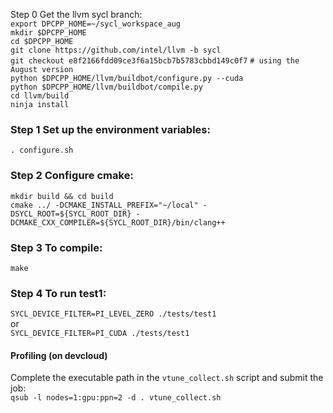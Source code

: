 Step 0 Get the llvm sycl branch:   
`export DPCPP_HOME=~/sycl_workspace_aug`   
`mkdir $DPCPP_HOME`   
`cd $DPCPP_HOME`   
`git clone https://github.com/intel/llvm -b sycl`   
`git checkout e8f2166fdd09ce3f6a15bcb7b5783cbbd149c0f7`  `# using the August version`  
`python $DPCPP_HOME/llvm/buildbot/configure.py --cuda`   
`python $DPCPP_HOME/llvm/buildbot/compile.py`     
`cd llvm/build`     
`ninja install`
   
### Step 1 Set up the environment variables:     
`. configure.sh`    
   
### Step 2 Configure cmake:   
`mkdir build && cd build`         
`cmake ../ -DCMAKE_INSTALL_PREFIX="~/local" -DSYCL_ROOT=${SYCL_ROOT_DIR} -DCMAKE_CXX_COMPILER=${SYCL_ROOT_DIR}/bin/clang++`   
   
### Step 3 To compile:   
`make`   
   
### Step 4 To run test1:   
`SYCL_DEVICE_FILTER=PI_LEVEL_ZERO ./tests/test1`  
or    
`SYCL_DEVICE_FILTER=PI_CUDA ./tests/test1`  


#### Profiling (on devcloud)

Complete the executable path in the `vtune_collect.sh` script and submit the job:    
`qsub -l nodes=1:gpu:ppn=2 -d . vtune_collect.sh`

